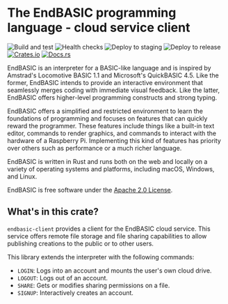 # The EndBASIC programming language - cloud service client

![Build and test](https://github.com/endbasic/endbasic/workflows/Build%20and%20test/badge.svg)
![Health checks](https://github.com/endbasic/endbasic/workflows/Health%20checks/badge.svg)
![Deploy to staging](https://github.com/endbasic/endbasic/workflows/Deploy%20to%20staging/badge.svg)
![Deploy to release](https://github.com/endbasic/endbasic/workflows/Deploy%20to%20release/badge.svg)
[![Crates.io](https://img.shields.io/crates/v/endbasic-client.svg)](https://crates.io/crates/endbasic-client/)
[![Docs.rs](https://docs.rs/endbasic-client/badge.svg)](https://docs.rs/endbasic-client/)

EndBASIC is an interpreter for a BASIC-like language and is inspired by
Amstrad's Locomotive BASIC 1.1 and Microsoft's QuickBASIC 4.5.  Like the former,
EndBASIC intends to provide an interactive environment that seamlessly merges
coding with immediate visual feedback.  Like the latter, EndBASIC offers
higher-level programming constructs and strong typing.

EndBASIC offers a simplified and restricted environment to learn the foundations
of programming and focuses on features that can quickly reward the programmer.
These features include things like a built-in text editor, commands to
render graphics, and commands to interact with the hardware of a Raspberry
Pi.  Implementing this kind of features has priority over others such as
performance or a much richer language.

EndBASIC is written in Rust and runs both on the web and locally on a variety of
operating systems and platforms, including macOS, Windows, and Linux.

EndBASIC is free software under the [Apache 2.0 License](LICENSE).

## What's in this crate?

`endbasic-client` provides a client for the EndBASIC cloud service.  This
service offers remote file storage and file sharing capabilities to allow
publishing creations to the public or to other users.

This library extends the interpreter with the following commands:

*   `LOGIN`: Logs into an account and mounts the user's own cloud drive.
*   `LOGOUT`: Logs out of an account.
*   `SHARE`: Gets or modifies sharing permissions on a file.
*   `SIGNUP`: Interactively creates an account.
